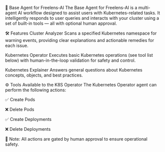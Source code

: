 📡 Base Agent for Freelens-AI
The Base Agent for Freelens-AI is a multi-agent AI workflow designed to assist users with Kubernetes-related tasks. It intelligently responds to user queries and interacts with your cluster using a set of built-in tools — all with optional human approval.

🛠️ Features
Cluster Analyzer
Scans a specified Kubernetes namespace for warning events, providing clear explanations and actionable remedies for each issue.

Kubernetes Operator
Executes basic Kubernetes operations (see tool list below) with human-in-the-loop validation for safety and control.

Kubernetes Explainer
Answers general questions about Kubernetes concepts, objects, and best practices.

⚙️ Tools Available to the K8S Operator
The Kubernetes Operator agent can perform the following actions:

✅ Create Pods

❌ Delete Pods

✅ Create Deployments

❌ Delete Deployments

🧠 Note: All actions are gated by human approval to ensure operational safety.